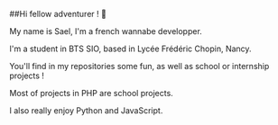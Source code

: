 ##Hi fellow adventurer ! 🤠

My name is Sael, I'm a french wannabe developper.

I'm a student in BTS SIO, based in Lycée Frédéric Chopin, Nancy.

You'll find in my repositories some fun, as well as school or internship projects !

Most of projects in PHP are school projects.

I also really enjoy Python and JavaScript.
